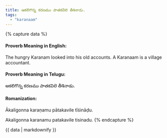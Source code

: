 ```yaml
---
title: ఆకలిగొన్న కరణము పాతకవిలె తీశినాడు.
tags:
  - "karanaam"
---
```


{% capture data %}
#### Proverb Meaning in English:
The hungry Karanam looked into his old accounts.
A Karanaam is a village accountant.

#### Proverb Meaning in Telugu:
ఆకలిగొన్న కరణము పాతకవిలె తీశినాడు.

#### Romanization:
Ākaligonna karaṇamu pātakavile tīśināḍu.

Akaligonna karanamu patakavile tisinadu.
{% endcapture %}

{{ data | markdownify }}

